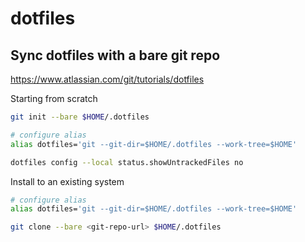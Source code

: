 # dotfiles

## Sync dotfiles with a bare git repo

https://www.atlassian.com/git/tutorials/dotfiles

Starting from scratch

```sh
git init --bare $HOME/.dotfiles

# configure alias
alias dotfiles='git --git-dir=$HOME/.dotfiles --work-tree=$HOME'

dotfiles config --local status.showUntrackedFiles no
```

Install to an existing system

```sh
# configure alias
alias dotfiles='git --git-dir=$HOME/.dotfiles --work-tree=$HOME'

git clone --bare <git-repo-url> $HOME/.dotfiles
```

